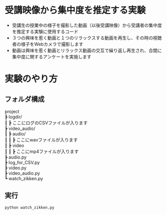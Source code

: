 # 受講映像から集中度を推定する実験

- 受講生の授業中の様子を撮影した動画（以後受講映像）から受講者の集中度を推定する実験に使用するコード
- ３つの興味を惹く動画と１つのリラックスする動画を再生し、その時の視聴者の様子をWebカメラで撮影します
- 動画は興味を惹く動画とリラックス動画の交互で繰り返し再生され、合間に集中度に関するアンケートを実施します

# 実験のやり方
## フォルダ構成  

project  
┣ logdir/  
┃ ┣ ここにログのCSVファイルが入ります  
┣ video_audio/  
┃ ┣ audio/  
┃ ┃ ┣ ここにwavファイルが入ります  
┃ ┣ video  
┃ ┃ ┣ ここにmp4ファイルが入ります  
┣ audio.py  
┣ log_for_CSV.py  
┣ video.py  
┣ video_audio.py  
┗ watch_zikken.py  

## 実行
    python watch_zikken.py